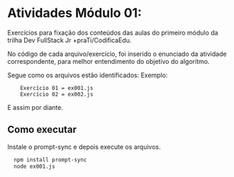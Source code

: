 
# Atividades Módulo 01:

Exercícios para fixação dos conteúdos das aulas do primeiro módulo da trilha Dev FullStack Jr +praTi/CodificaEdu.

No código de cada arquivo/exercício, foi inserido o enunciado da atividade correspondente, para melhor entendimento do objetivo do algoritmo.

Segue como os arquivos estão identificados:
Exemplo: 

        Exercício 01 = ex001.js 
        Exercício 02 = ex002.js

E assim por diante.
## Como executar

Instale o prompt-sync e depois execute os arquivos.

```bash
  npm install prompt-sync
  node ex001.js
```
    